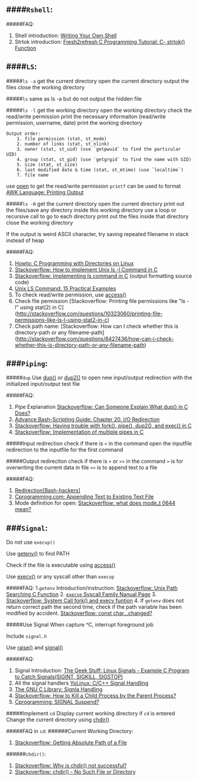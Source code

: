 ####`Rshell`:
-------------
#####FAQ:
1. Shell introduction: [Writing Your Own Shell](http://linuxgazette.net/111/ramankutty.html)
2. Strtok introduction: [Fresh2refresh C Programming Tutorial: C- strtok() Function](http://fresh2refresh.com/c/c-strings/c-strtok-function/)


####`LS`:
---------
#####`ls -a`
	get the current directory 
	open the current directory 
	output the files
	close the working directory

#####`ls`
	same as ls -a
	but do not output the hidden file

#####`ls -l`
	get the working directory
	open the working directory
	check the read/write permission
	print the necessary informaiton (read/write permission, username, date)
	print the working directory

	Output order:
		1. file permission (stat, st_mode)
		2. number of links (stat, st_nlink)
		3. owner (stat, st_uid) (use `getpwuid` to find the particular UID)
		4. group (stat, st_gid) (use `getgrgid` to find the name with GID)
		5. size (stat, st_size) 
		6. last modified date & time (stat, st_mtime) (use `localtime`)
		7. file name

use [open](http://linux.die.net/man/2/open) to get the read/write permission
`printf` can be used to format [AWK Language: Printing Output](http://www.chemie.fu-berlin.de/chemnet/use/info/gawk/gawk_7.html)

#####`ls -R`
	get the current directory 
	open the current directory
	print out the files/save any directory inside this working directory
	use a loop or recursive call to go to each directory
	print out the files inside that directory
	close the working directory

If the output is weird ASCII character, try saving repeated filename in stack instead of heap

#####FAQ: 
1. [Howto: C Programming with Directories on Linux](http://www.thegeekstuff.com/2012/06/c-directory/)
2. [Stackoverflow: How to implement Unix ls -l Command in C](http://stackoverflow.com/questions/857156/how-to-implement-unix-ls-l-command-in-c)
3. [Stackoverflow: Implementing ls command in C](http://stackoverflow.com/questions/14576725/implementing-ls-command-in-c) (output formatting source code)
4. [Unix LS Command: 15 Practical Examples](http://www.thegeekstuff.com/2009/07/linux-ls-command-examples/)
5. To check read/write permission, use [access()](http://linux.die.net/man/2/access)
6. Check file permission [Stackoverflow: Printing file permissions like "ls -l" using stat(2) in C] (http://stackoverflow.com/questions/10323060/printing-file-permissions-like-ls-l-using-stat2-in-c)
7. Check path name:
	[Stackoverflow: How can I check whether this is directory-path or any filename-path] (http://stackoverflow.com/questions/8427436/how-can-i-check-whether-this-is-directory-path-or-any-filename-path)

###`Piping`:
------------
#####`dup`
Use [dup()](http://linux.die.net/man/2/dup) or [dup2()](http://linux.die.net/man/2/dup2) to open new input/output redirection with the initialized input/output test file

#####FAQ:
1. Pipe Explanation [Stackoverflow: Can Someone Explain What dup() in C Does?](http://stackoverflow.com/questions/7861611/can-someone-explain-what-dup-in-c-does?rq=1)
2. [Advance Bash-Scripting Guide: Chapter 20. I/O Redirection](http://www.tldp.org/LDP/abs/html/io-redirection.html)
2. [Stackoverflow: Having trouble with fork(), pipe(), dup2(), and exec() in C](http://stackoverflow.com/questions/916900/having-trouble-with-fork-pipe-dup2-and-exec-in-c?rq=1)
3. [Stackoverflow: Implementation of multiple pipes in C](http://stackoverflow.com/questions/8389033/implementation-of-multiple-pipes-in-c?lq=1)

#####Input redirection
	check if there is `<` in the command
	open the inputfile
	redirection to the inputfile for the first command

#####Output redireciton
	check if there is `>` or `>>` in the command 
	`>` is for overwriting the current data in file
	`>>` is to append text to a file
	
#####FAQ: 	
1. [Redirection[Bash-hackers]](http://wiki.bash-hackers.org/syntax/redirection)	
2. [Cprogramming.com: Appending Text to Existing Text File](http://cboard.cprogramming.com/c-programming/103570-appending-text-existing-text-file.html)
3. Mode definition for open: [Stackoverflow: what does mode_t 0644 mean?](http://stackoverflow.com/questions/18415904/what-does-mode-t-0644-mean)

###`Signal`:
------------
Do not use `execvp()`

Use [getenv()](http://linux.die.net/man/3/getenv) to find PATH

Check if the file is executable using [access()](http://linux.die.net/man/2/access)

Use [execv()](http://linux.die.net/man/3/execv) or any syscall other than `execvp`

#####FAQ:
1.`getenv` Introduction/instruction:  [Stackoverflow: Unix Path Searching C Function](http://stackoverflow.com/questions/147057/unix-path-searching-c-function)
2. [`execve` Syscall Family Nanual Page](http://linux.die.net/man/3/execve)
3. [Stackoverflow: System Call fork() and execv funtion](http://stackoverflow.com/questions/19147386/system-call-fork-and-execv-function)
4. If `getenv` does not return correct path the second time, check if the path variable has been modified by accident. [Stackoverflow: const char...changed?](http://stackoverflow.com/questions/10249750/const-char-changed)

#####Use Signal
When capture ^C, interrupt foreground job

Include `signal.h`

Use [raise()](http://linux.die.net/man/3/raise) and [signal()](http://linux.die.net/man/2/signal)
	
#####FAQ:
1. Signal Introduction: [The Geek Stuff: Linux Signals - Example C Program to Catch Signals(SIGINT, SIGKILL, SIGSTOP)](http://www.thegeekstuff.com/2012/03/catch-signals-sample-c-code/)
2. All the signal handlers [YoLinux: C/C++ Signal Handling](http://www.yolinux.com/TUTORIALS/C++Signals.html)
3. [The GNU C Library: Signla Handling](http://www.cs.utah.edu/dept/old/texinfo/glibc-manual-0.02/library_21.html)
4. [Stackoverflow: How to Kill a Child Process by the Parent Process?](http://stackoverflow.com/questions/6501522/how-to-kill-a-child-process-by-the-parent-process)
5. [Cprogramming: SIGNAL Suspend?](http://cboard.cprogramming.com/c-programming/121383-signal-suspended.html)

#####Implement `cd`
	Display current working directory 
	if `cd` is entered
	Change the current directory using [chdir()](http://linux.die.net/man/2/chdir)

#####FAQ in `cd`:
######Current Working Directory:
1. [Stackoverflow: Getting Absolute Path of a File](http://stackoverflow.com/questions/229012/getting-absolute-path-of-a-file)

######`chdir()`:
1. [Stackoverflow: Why is chdir() not successful?](http://stackoverflow.com/questions/16841365/why-is-chdir-not-successful?rq=1)
2. [Stackoverflow: chdir() - No Such File or Directory](http://stackoverflow.com/questions/13591065/chdir-no-such-file-or-directory?rq=1)

